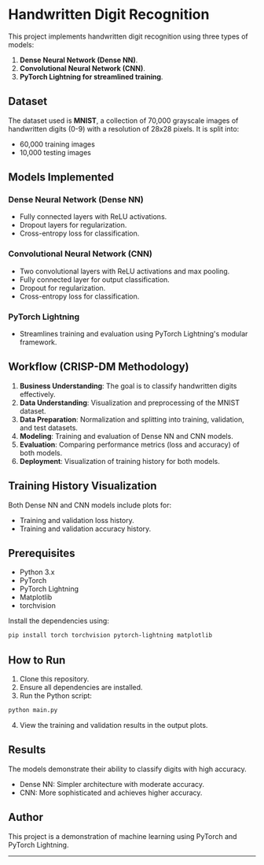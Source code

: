 
# Handwritten Digit Recognition

This project implements handwritten digit recognition using three types of models:
1. **Dense Neural Network (Dense NN)**.
2. **Convolutional Neural Network (CNN)**.
3. **PyTorch Lightning for streamlined training**.

## Dataset
The dataset used is **MNIST**, a collection of 70,000 grayscale images of handwritten digits (0-9) with a resolution of 28x28 pixels. It is split into:
- 60,000 training images
- 10,000 testing images

## Models Implemented

### Dense Neural Network (Dense NN)
- Fully connected layers with ReLU activations.
- Dropout layers for regularization.
- Cross-entropy loss for classification.

### Convolutional Neural Network (CNN)
- Two convolutional layers with ReLU activations and max pooling.
- Fully connected layer for output classification.
- Dropout for regularization.
- Cross-entropy loss for classification.

### PyTorch Lightning
- Streamlines training and evaluation using PyTorch Lightning's modular framework.

## Workflow (CRISP-DM Methodology)
1. **Business Understanding**: The goal is to classify handwritten digits effectively.
2. **Data Understanding**: Visualization and preprocessing of the MNIST dataset.
3. **Data Preparation**: Normalization and splitting into training, validation, and test datasets.
4. **Modeling**: Training and evaluation of Dense NN and CNN models.
5. **Evaluation**: Comparing performance metrics (loss and accuracy) of both models.
6. **Deployment**: Visualization of training history for both models.

## Training History Visualization
Both Dense NN and CNN models include plots for:
- Training and validation loss history.
- Training and validation accuracy history.

## Prerequisites
- Python 3.x
- PyTorch
- PyTorch Lightning
- Matplotlib
- torchvision

Install the dependencies using:
```bash
pip install torch torchvision pytorch-lightning matplotlib
```

## How to Run
1. Clone this repository.
2. Ensure all dependencies are installed.
3. Run the Python script:
```bash
python main.py
```
4. View the training and validation results in the output plots.

## Results
The models demonstrate their ability to classify digits with high accuracy. 
- Dense NN: Simpler architecture with moderate accuracy.
- CNN: More sophisticated and achieves higher accuracy.

## Author
This project is a demonstration of machine learning using PyTorch and PyTorch Lightning.

---
